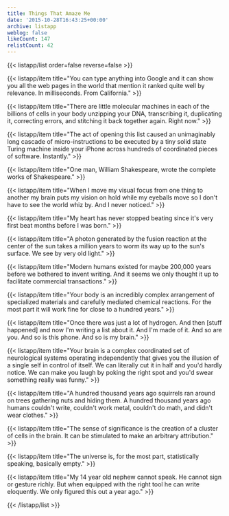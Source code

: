 ```yaml
---
title: Things That Amaze Me
date: '2015-10-28T16:43:25+00:00'
archive: listapp
weblog: false
likeCount: 147
relistCount: 42
---
```



{{< listapp/list order=false reverse=false >}}

   {{< listapp/item title="You can type anything into Google and it can show you all the web pages in the world that mention it ranked quite well by relevance. In milliseconds. From California." >}}

   {{< listapp/item title="There are little molecular machines in each of the billions of cells in your body unzipping your DNA, transcribing it, duplicating it, correcting errors, and stitching it back together again. Right now." >}}

   {{< listapp/item title="The act of opening this list caused an unimaginably long cascade of micro-instructions to be executed by a tiny solid state Turing machine inside your iPhone across hundreds of coordinated pieces of software. Instantly." >}}

   {{< listapp/item title="One man, William Shakespeare, wrote the complete works of Shakespeare." >}}

   {{< listapp/item title="When I move my visual focus from one thing to another my brain puts my vision on hold while my eyeballs move so I don't have to see the world whiz by. And I never noticed." >}}

   {{< listapp/item title="My heart has never stopped beating since it's very first beat months before I was born." >}}

   {{< listapp/item title="A photon generated by the fusion reaction at the center of the sun takes a million years to worm its way up to the sun's surface. We see by very old light." >}}

   {{< listapp/item title="Modern humans existed for maybe 200,000 years before we bothered to invent writing. And it seems we only thought it up to facilitate commercial transactions." >}}

   {{< listapp/item title="Your body is an incredibly complex arrangement of specialized materials and carefully mediated chemical reactions. For the most part it will work fine for close to a hundred years." >}}

   {{< listapp/item title="Once there was just a lot of hydrogen. And then [stuff happened] and now I'm writing a list about it. And I'm made of it. And so are you. And so is this phone. And so is my brain." >}}

   {{< listapp/item title="Your brain is a complex coordinated set of neurological systems operating independently that gives you the illusion of a single self in control of itself. We can literally cut it in half and you'd hardly notice. We can make you laugh by poking the right spot and you'd swear something really was funny." >}}

   {{< listapp/item title="A hundred thousand years ago squirrels ran around on trees gathering nuts and hiding them. A hundred thousand years ago humans couldn't write, couldn't work metal, couldn't do math, and didn't wear clothes." >}}

   {{< listapp/item title="The sense of significance is the creation of a cluster of cells in the brain. It can be stimulated to make an arbitrary attribution." >}}

   {{< listapp/item title="The universe is, for the most part, statistically speaking, basically empty." >}}

   {{< listapp/item title="My 14 year old nephew cannot speak. He cannot sign or gesture richly. But when equipped with the right tool he can write eloquently. We only figured this out a year ago." >}}

{{< /listapp/list >}}
